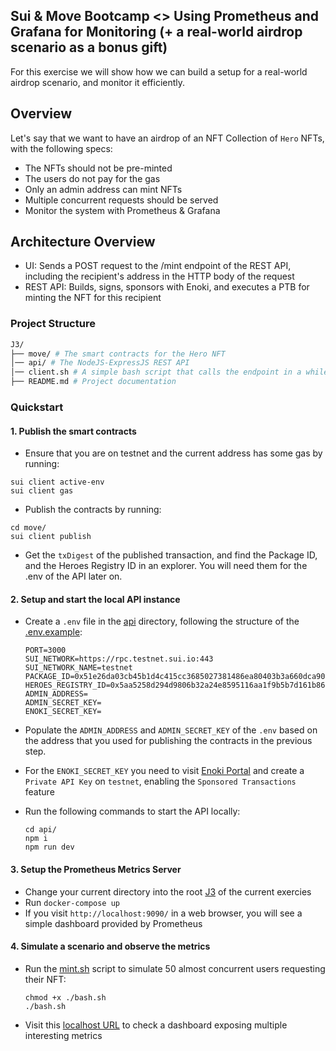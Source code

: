 ## Sui & Move Bootcamp <> Using Prometheus and Grafana for Monitoring (+ a real-world airdrop scenario as a bonus gift)

For this exercise we will show how we can build a setup for a real-world airdrop scenario, and monitor it efficiently.

## Overview

Let's say that we want to have an airdrop of an NFT Collection of `Hero` NFTs, with the following specs:

- The NFTs should not be pre-minted
- The users do not pay for the gas
- Only an admin address can mint NFTs
- Multiple concurrent requests should be served
- Monitor the system with Prometheus & Grafana

## Architecture Overview

- UI: Sends a POST request to the /mint endpoint of the REST API, including the recipient's address in the HTTP body of the request
- REST API: Builds, signs, sponsors with Enoki, and executes a PTB for minting the NFT for this recipient

### Project Structure

```bash
J3/
├── move/ # The smart contracts for the Hero NFT
│── api/ # The NodeJS-ExpressJS REST API
│── client.sh # A simple bash script that calls the endpoint in a while loop to see the results
├── README.md # Project documentation
```

### Quickstart

#### 1. Publish the smart contracts

- Ensure that you are on testnet and the current address has some gas by running:

```
sui client active-env
sui client gas
```

- Publish the contracts by running:

```
cd move/
sui client publish
```

- Get the `txDigest` of the published transaction, and find the Package ID, and the Heroes Registry ID in an explorer. You will need them for the .env of the API later on.

#### 2. Setup and start the local API instance

- Create a `.env` file in the [api](./api/) directory, following the structure of the [.env.example](./api/.env.example):

  ```
  PORT=3000
  SUI_NETWORK=https://rpc.testnet.sui.io:443
  SUI_NETWORK_NAME=testnet
  PACKAGE_ID=0x51e26da03cb45b1d4c415cc3685027381486ea80403b3a660dca9009fb4f04fb
  HEROES_REGISTRY_ID=0x5aa5258d294d9806b32a24e8595116aa1f9b5b7d161b86191cf7a793db968417
  ADMIN_ADDRESS=
  ADMIN_SECRET_KEY=
  ENOKI_SECRET_KEY=
  ```

- Populate the `ADMIN_ADDRESS` and `ADMIN_SECRET_KEY` of the `.env` based on the address that you used for publishing the contracts in the previous step.
- For the `ENOKI_SECRET_KEY` you need to visit [Enoki Portal](https://portal.enoki.mystenlabs.com/) and create a `Private API Key` on `testnet`, enabling the `Sponsored Transactions` feature

- Run the following commands to start the API locally:

  ```
  cd api/
  npm i
  npm run dev
  ```

#### 3. Setup the Prometheus Metrics Server

- Change your current directory into the root [J3](../J3/) of the current exercies
- Run `docker-compose up`
- If you visit `http://localhost:9090/` in a web browser, you will see a simple dashboard provided by Prometheus

#### 4. Simulate a scenario and observe the metrics

- Run the [mint.sh](./mint.sh) script to simulate 50 almost concurrent users requesting their NFT:

  ```
  chmod +x ./bash.sh
  ./bash.sh
  ```

- Visit this [localhost URL](http://localhost:9090/query?g0.expr=rate%28total_requests%5B1m%5D%29&g0.show_tree=0&g0.tab=graph&g0.range_input=1h&g0.res_type=auto&g0.res_density=medium&g0.display_mode=stacked&g0.show_exemplars=0&g1.expr=rate%28successful_requests%5B1m%5D%29&g1.show_tree=0&g1.tab=graph&g1.range_input=1h&g1.res_type=auto&g1.res_density=medium&g1.display_mode=stacked&g1.show_exemplars=0&g2.expr=rate%28build_errors%5B1m%5D%29&g2.show_tree=0&g2.tab=graph&g2.range_input=1h&g2.res_type=auto&g2.res_density=medium&g2.display_mode=stacked&g2.show_exemplars=0&g3.expr=rate%28sign_errors%5B1m%5D%29&g3.show_tree=0&g3.tab=graph&g3.range_input=1h&g3.res_type=auto&g3.res_density=medium&g3.display_mode=stacked&g3.show_exemplars=0&g4.expr=rate%28create_sponsored_errors%5B1m%5D%29&g4.show_tree=0&g4.tab=graph&g4.range_input=1h&g4.res_type=auto&g4.res_density=medium&g4.display_mode=stacked&g4.show_exemplars=0&g5.expr=%28rate%28successful_requests%5B1m%5D%29+%2F+rate%28total_requests%5B1m%5D%29%29+_+100&g5.show_tree=0&g5.tab=graph&g5.range_input=1h&g5.res_type=auto&g5.res_density=medium&g5.display_mode=stacked&g5.show_exemplars=0&g6.expr=%28rate%28build_errors%5B1m%5D%29+%2B+rate%28create_sponsored_errors%5B1m%5D%29+%2B+rate%28sign_errors%5B1m%5D%29+%2B+rate%28execute_sponsored_errors%5B1m%5D%29%29+%2F+rate%28total_requests%5B1m%5D%29+_+100&g6.show_tree=0&g6.tab=graph&g6.range_input=1h&g6.res_type=auto&g6.res_density=medium&g6.display_mode=stacked&g6.show_exemplars=0&g7.expr=rate%28total_requests%5B1m%5D%29&g7.show_tree=0&g7.tab=graph&g7.range_input=1h&g7.res_type=auto&g7.res_density=medium&g7.display_mode=stacked&g7.show_exemplars=0) to check a dashboard exposing multiple interesting metrics
